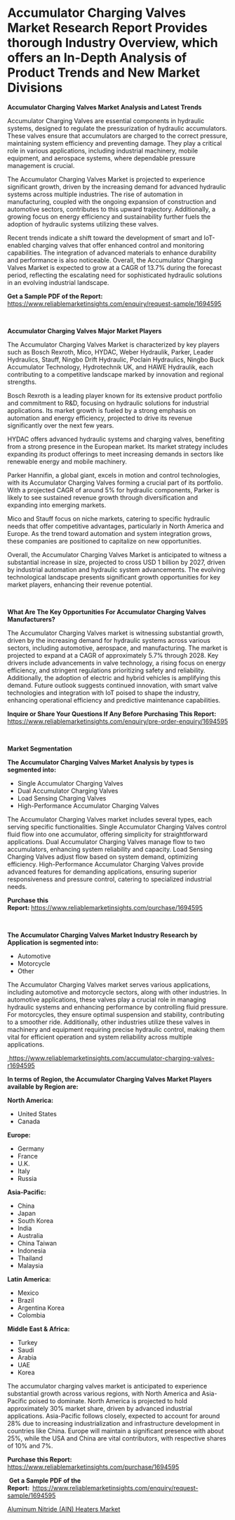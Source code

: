 <p><h1>Accumulator Charging Valves Market Research Report Provides thorough Industry Overview, which offers an In-Depth Analysis of Product Trends and New Market Divisions</h1></p><p><strong>Accumulator Charging Valves Market Analysis and Latest Trends</strong></p>
<p><p>Accumulator Charging Valves are essential components in hydraulic systems, designed to regulate the pressurization of hydraulic accumulators. These valves ensure that accumulators are charged to the correct pressure, maintaining system efficiency and preventing damage. They play a critical role in various applications, including industrial machinery, mobile equipment, and aerospace systems, where dependable pressure management is crucial.</p><p>The Accumulator Charging Valves Market is projected to experience significant growth, driven by the increasing demand for advanced hydraulic systems across multiple industries. The rise of automation in manufacturing, coupled with the ongoing expansion of construction and automotive sectors, contributes to this upward trajectory. Additionally, a growing focus on energy efficiency and sustainability further fuels the adoption of hydraulic systems utilizing these valves.</p><p>Recent trends indicate a shift toward the development of smart and IoT-enabled charging valves that offer enhanced control and monitoring capabilities. The integration of advanced materials to enhance durability and performance is also noticeable. Overall, the Accumulator Charging Valves Market is expected to grow at a CAGR of 13.7% during the forecast period, reflecting the escalating need for sophisticated hydraulic solutions in an evolving industrial landscape.</p></p>
<p><strong>Get a Sample PDF of the Report:&nbsp;</strong> <a href="https://www.reliablemarketinsights.com/enquiry/request-sample/1694595?utm_campaign=3064&utm_medium=2&utm_source=Github&utm_content=ia&utm_term=07042025&utm_id=accumulator-charging-valves">https://www.reliablemarketinsights.com/enquiry/request-sample/1694595</a></p>
<p>&nbsp;</p>
<p><strong>Accumulator Charging Valves Major Market Players</strong></p>
<p><p>The Accumulator Charging Valves Market is characterized by key players such as Bosch Rexroth, Mico, HYDAC, Weber Hydraulik, Parker, Leader Hydraulics, Stauff, Ningbo Drift Hydraulic, Poclain Hydraulics, Ningbo Buck Accumulator Technology, Hydrotechnik UK, and HAWE Hydraulik, each contributing to a competitive landscape marked by innovation and regional strengths.</p><p>Bosch Rexroth is a leading player known for its extensive product portfolio and commitment to R&D, focusing on hydraulic solutions for industrial applications. Its market growth is fueled by a strong emphasis on automation and energy efficiency, projected to drive its revenue significantly over the next few years.</p><p>HYDAC offers advanced hydraulic systems and charging valves, benefiting from a strong presence in the European market. Its market strategy includes expanding its product offerings to meet increasing demands in sectors like renewable energy and mobile machinery.</p><p>Parker Hannifin, a global giant, excels in motion and control technologies, with its Accumulator Charging Valves forming a crucial part of its portfolio. With a projected CAGR of around 5% for hydraulic components, Parker is likely to see sustained revenue growth through diversification and expanding into emerging markets.</p><p>Mico and Stauff focus on niche markets, catering to specific hydraulic needs that offer competitive advantages, particularly in North America and Europe. As the trend toward automation and system integration grows, these companies are positioned to capitalize on new opportunities.</p><p>Overall, the Accumulator Charging Valves Market is anticipated to witness a substantial increase in size, projected to cross USD 1 billion by 2027, driven by industrial automation and hydraulic system advancements. The evolving technological landscape presents significant growth opportunities for key market players, enhancing their revenue potential.</p></p>
<p>&nbsp;</p>
<p><strong>What Are The Key Opportunities For Accumulator Charging Valves Manufacturers?</strong></p>
<p><p>The Accumulator Charging Valves market is witnessing substantial growth, driven by the increasing demand for hydraulic systems across various sectors, including automotive, aerospace, and manufacturing. The market is projected to expand at a CAGR of approximately 5.7% through 2028. Key drivers include advancements in valve technology, a rising focus on energy efficiency, and stringent regulations prioritizing safety and reliability. Additionally, the adoption of electric and hybrid vehicles is amplifying this demand. Future outlook suggests continued innovation, with smart valve technologies and integration with IoT poised to shape the industry, enhancing operational efficiency and predictive maintenance capabilities.</p></p>
<p><strong>Inquire or Share Your Questions If Any Before Purchasing This Report:</strong> <a href="https://www.reliablemarketinsights.com/enquiry/pre-order-enquiry/1694595?utm_campaign=3064&utm_medium=2&utm_source=Github&utm_content=ia&utm_term=07042025&utm_id=accumulator-charging-valves">https://www.reliablemarketinsights.com/enquiry/pre-order-enquiry/1694595</a></p>
<p>&nbsp;</p>
<p><strong>Market Segmentation</strong></p>
<p><strong>The Accumulator Charging Valves Market Analysis by types is segmented into:</strong></p>
<p><ul><li>Single Accumulator Charging Valves</li><li>Dual Accumulator Charging Valves</li><li>Load Sensing Charging Valves</li><li>High-Performance Accumulator Charging Valves</li></ul></p>
<p><p>The Accumulator Charging Valves market includes several types, each serving specific functionalities. Single Accumulator Charging Valves control fluid flow into one accumulator, offering simplicity for straightforward applications. Dual Accumulator Charging Valves manage flow to two accumulators, enhancing system reliability and capacity. Load Sensing Charging Valves adjust flow based on system demand, optimizing efficiency. High-Performance Accumulator Charging Valves provide advanced features for demanding applications, ensuring superior responsiveness and pressure control, catering to specialized industrial needs.</p></p>
<p><strong>Purchase this Report:&nbsp;</strong><a href="https://www.reliablemarketinsights.com/purchase/1694595?utm_campaign=3064&utm_medium=2&utm_source=Github&utm_content=ia&utm_term=07042025&utm_id=accumulator-charging-valves">https://www.reliablemarketinsights.com/purchase/1694595</a></p>
<p>&nbsp;</p>
<p><strong>The Accumulator Charging Valves Market Industry Research by Application is segmented into:</strong></p>
<p><ul><li>Automotive</li><li>Motorcycle</li><li>Other</li></ul></p>
<p><p>The Accumulator Charging Valves market serves various applications, including automotive and motorcycle sectors, along with other industries. In automotive applications, these valves play a crucial role in managing hydraulic systems and enhancing performance by controlling fluid pressure. For motorcycles, they ensure optimal suspension and stability, contributing to a smoother ride. Additionally, other industries utilize these valves in machinery and equipment requiring precise hydraulic control, making them vital for efficient operation and system reliability across multiple applications.</p></p>
<p><a href="https://www.reliablemarketinsights.com/accumulator-charging-valves-r1694595?utm_campaign=3064&utm_medium=2&utm_source=Github&utm_content=ia&utm_term=07042025&utm_id=accumulator-charging-valves">&nbsp;https://www.reliablemarketinsights.com/accumulator-charging-valves-r1694595</a></p>
<p><strong>In terms of Region, the Accumulator Charging Valves Market Players available by Region are:</strong></p>
<p>
    <p> <strong> North America: </strong>
        <ul>
            <li>United States</li>
            <li>Canada</li>
        </ul>
        </p> 
    <p> <strong> Europe: </strong>
        <ul>
            <li>Germany</li>
            <li>France</li>
            <li>U.K.</li>
            <li>Italy</li>
            <li>Russia</li>
        </ul>
        </p> 
    <p> <strong> Asia-Pacific: </strong>
        <ul>
            <li>China</li>
            <li>Japan</li>
            <li>South Korea</li>
            <li>India</li>
            <li>Australia</li>
            <li>China Taiwan</li>
            <li>Indonesia</li>
            <li>Thailand</li>
            <li>Malaysia</li>
        </ul>
        </p> 
    <p> <strong> Latin America: </strong>
        <ul>
            <li>Mexico</li>
            <li>Brazil</li>
            <li>Argentina Korea</li>
            <li>Colombia</li>
        </ul>
        </p> 
    <p> <strong> Middle East & Africa: </strong>
        <ul>
            <li>Turkey</li>
            <li>Saudi</li>
            <li>Arabia</li>
            <li>UAE</li>
            <li>Korea</li>
        </ul>
    </p>
    </p>
<p><p>The accumulator charging valves market is anticipated to experience substantial growth across various regions, with North America and Asia-Pacific poised to dominate. North America is projected to hold approximately 30% market share, driven by advanced industrial applications. Asia-Pacific follows closely, expected to account for around 28% due to increasing industrialization and infrastructure development in countries like China. Europe will maintain a significant presence with about 25%, while the USA and China are vital contributors, with respective shares of 10% and 7%.</p></p>
<p><strong>Purchase this Report: </strong><a href="https://www.reliablemarketinsights.com/purchase/1694595?utm_campaign=3064&utm_medium=2&utm_source=Github&utm_content=ia&utm_term=07042025&utm_id=accumulator-charging-valves">https://www.reliablemarketinsights.com/purchase/1694595</a></p>
<p>&nbsp;<strong>Get a Sample PDF of the Report:&nbsp;&nbsp;</strong><a href="https://www.reliablemarketinsights.com/enquiry/request-sample/1694595?utm_campaign=3064&utm_medium=2&utm_source=Github&utm_content=ia&utm_term=07042025&utm_id=accumulator-charging-valves">https://www.reliablemarketinsights.com/enquiry/request-sample/1694595</a></p>
<p><strong></strong></p>
<p><p><a href="https://github.com/rianttegang/Market-Research-Report-List-1/blob/main/aluminum-nitride-aln-heaters-market.md?utm_campaign=3064&utm_medium=2&utm_source=Github&utm_content=ia&utm_term=07042025&utm_id=accumulator-charging-valves">Aluminum Nitride (AlN) Heaters Market</a></p></p>